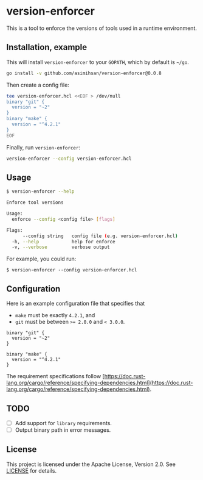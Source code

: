 # version-enforcer

This is a tool to enforce the versions of tools used in a runtime environment.

## Installation, example

This will install `version-enforcer` to your `GOPATH`, which by default is `~/go`.

```sh
go install -v github.com/asimihsan/version-enforcer@0.0.8
```

Then create a config file:

```sh
tee version-enforcer.hcl <<EOF > /dev/null
binary "git" {
  version = "~2"
}
binary "make" {
  version = "^4.2.1"
}
EOF
```

Finally, run `version-enforcer`:

```sh
version-enforcer --config version-enforcer.hcl
```

## Usage

```sh
$ version-enforcer --help

Enforce tool versions

Usage:
  enforce --config <config file> [flags]

Flags:
      --config string   config file (e.g. version-enforcer.hcl)
  -h, --help            help for enforce
  -v, --verbose         verbose output
```

For example, you could run:

```
$ version-enforcer --config version-enforcer.hcl
```

## Configuration

Here is an example configuration file that specifies that

- `make` must be exactly `4.2.1`, and
- `git` must be between `>= 2.0.0` and `< 3.0.0`.

```hcl
binary "git" {
  version = "~2"
}

binary "make" {
  version = "^4.2.1"
}
```

The requirement specifications follow
[https://doc.rust-lang.org/cargo/reference/specifying-dependencies.html](https://doc.rust-lang.org/cargo/reference/specifying-dependencies.html).

## TODO

- [ ] Add support for `library` requirements.
- [ ] Output binary path in error messages.

## License

This project is licensed under the Apache License, Version 2.0. See
[LICENSE](LICENSE) for details.
